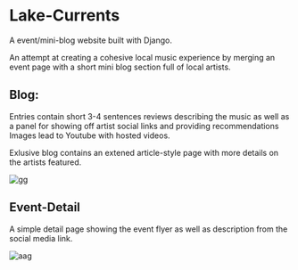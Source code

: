 # Lake-Currents

A event/mini-blog website built with Django.

An attempt at creating a cohesive local music experience by merging an event page with a short mini blog section full of local artists. 

Blog:
---------------------------
Entries contain short 3-4 sentences reviews describing the music as well as a panel for showing off artist social links and providing recommendations
Images lead to Youtube with hosted videos.

Exlusive blog contains an extened article-style page with more details on the artists featured.

![gg](https://user-images.githubusercontent.com/65625146/119913506-b36da500-bf23-11eb-9010-1aee66356088.JPG)


Event-Detail
---------------------------
A simple detail page showing the event flyer as well as description from the social media link. 


![aag](https://user-images.githubusercontent.com/65625146/119913505-b36da500-bf23-11eb-87b7-f375d20399f0.JPG)

